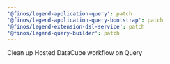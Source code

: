 ```yaml
---
'@finos/legend-application-query': patch
'@finos/legend-application-query-bootstrap': patch
'@finos/legend-extension-dsl-service': patch
'@finos/legend-query-builder': patch
---
```


Clean up Hosted DataCube workflow on Query

